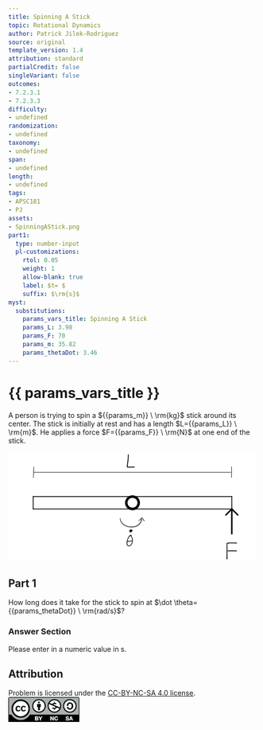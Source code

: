 ```yaml
---
title: Spinning A Stick
topic: Rotational Dynamics
author: Patrick Jilek-Rodriguez
source: original
template_version: 1.4
attribution: standard
partialCredit: false
singleVariant: false
outcomes:
- 7.2.3.1
- 7.2.3.3
difficulty:
- undefined
randomization:
- undefined
taxonomy:
- undefined
span:
- undefined
length:
- undefined
tags:
- APSC181
- PJ
assets:
- SpinningAStick.png
part1:
  type: number-input
  pl-customizations:
    rtol: 0.05
    weight: 1
    allow-blank: true
    label: $t= $
    suffix: $\rm{s}$
myst:
  substitutions:
    params_vars_title: Spinning A Stick
    params_L: 3.98
    params_F: 70
    params_m: 35.82
    params_thetaDot: 3.46
---
```

# {{ params_vars_title }}
A person is trying to spin a ${{params_m}} \ \rm{kg}$ stick around its center.
The stick is initially at rest and has a length $L={{params_L}} \ \rm{m}$.
He applies a force $F={{params_F}} \ \rm{N}$ at one end of the stick.

<img src="SpinningAStick.png" width=500 alt="A stick of length L rotating about its center at theta dot." >

## Part 1

How long does it take for the stick to spin at $\dot \theta={{params_thetaDot}} \ \rm{rad/s}$?

### Answer Section

Please enter in a numeric value in s.

## Attribution

Problem is licensed under the [CC-BY-NC-SA 4.0 license](https://creativecommons.org/licenses/by-nc-sa/4.0/).<br> ![The Creative Commons 4.0 license requiring attribution-BY, non-commercial-NC, and share-alike-SA license.](https://raw.githubusercontent.com/firasm/bits/master/by-nc-sa.png)